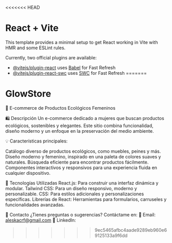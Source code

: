<<<<<<< HEAD
# React + Vite

This template provides a minimal setup to get React working in Vite with HMR and some ESLint rules.

Currently, two official plugins are available:

- [@vitejs/plugin-react](https://github.com/vitejs/vite-plugin-react/blob/main/packages/plugin-react/README.md) uses [Babel](https://babeljs.io/) for Fast Refresh
- [@vitejs/plugin-react-swc](https://github.com/vitejs/vite-plugin-react-swc) uses [SWC](https://swc.rs/) for Fast Refresh
=======
# GlowStore
🌿 E-commerce de Productos Ecológicos Femeninos


🛍️ Descripción
Un e-commerce dedicado a mujeres que buscan productos ecológicos, sostenibles y elegantes. Este sitio combina funcionalidad, diseño moderno y un enfoque en la preservación del medio ambiente.

💡 Características principales:

Catálogo diverso de productos ecológicos, como muebles, peines y más.
Diseño moderno y femenino, inspirado en una paleta de colores suaves y naturales.
Búsqueda eficiente para encontrar productos fácilmente.
Componentes interactivos y responsivos para una experiencia fluida en cualquier dispositivo.

🚀 Tecnologías Utilizadas
React.js: Para construir una interfaz dinámica y modular.
Tailwind CSS: Para un diseño responsivo, moderno y personalizable.
CSS: Para estilos adicionales y personalizaciones específicas.
Librerías de React: Herramientas para formularios, carruseles y funcionalidades avanzadas.


🌟 Contacto
¿Tienes preguntas o sugerencias? Contáctame en:
📧 Email: aleskacrf@gmail.com
🔗 LinkedIn: 
>>>>>>> 9ec5465afbc4aade9289eb960e69125133a9f6dd
